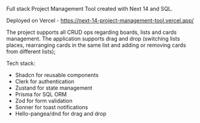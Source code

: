Full stack Project Management Tool created with Next 14 and SQL. 

Deployed on Vercel - https://next-14-project-management-tool.vercel.app/

The project supports all CRUD ops regarding boards, lists and cards management. The application supports drag and drop (switching lists places, rearranging cards in the same list and adding or removing cards from different lists); 

Tech stack: 
- Shadcn for reusable components
- Clerk for authentication
- Zustand for state management
- Prisma for SQL ORM
- Zod for form validation
- Sonner for toast notifications
- Hello-pangea/dnd for drag and drop

